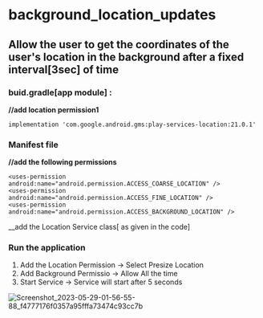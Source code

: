 # background_location_updates
## Allow the user to get the coordinates of the user's location in the background after a fixed interval[3sec] of time

### buid.gradle[app module] :

__//add location permission1__
```
implementation 'com.google.android.gms:play-services-location:21.0.1'
```
	 
    
    
### Manifest file

__//add the following permissions__
 ```   
 <uses-permission android:name="android.permission.ACCESS_COARSE_LOCATION" />
 <uses-permission android:name="android.permission.ACCESS_FINE_LOCATION" />
 <uses-permission android:name="android.permission.ACCESS_BACKGROUND_LOCATION" />
 ```
 
 __add the Location Service class[ as given in the code]
 
 ### Run the application
 1. Add the Location Permission -> Select Presize Location
 2. Add Background Permissio -> Allow All the time
 3. Start Service -> Service will start after 5 seconds
    
    
    
    
    

![Screenshot_2023-05-29-01-56-55-88_f4777176f0357a95fffa73474c93cc7b](https://github.com/hchchimanshu/background_location_updates/assets/52179440/32266237-5ab0-481b-ab9d-92d8bc5caf46)
